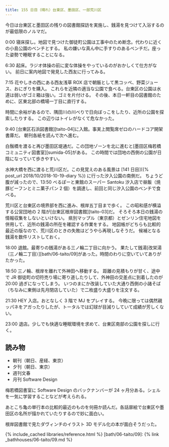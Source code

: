 ```yaml
---
title: 155 日目（晴れ）台東区、墨田区、一部荒川区
---
```


今日は台東区と墨田区の残りの図書館探訪を実施し、銭湯を見つけて入浴するのが最低限のノルマだ。

0:00 寝床探し。地図で見つけた御徒町公園は工事中のため断念。代わりに近くの小島公園のベンチとする。
私の嫌いな真ん中に手すりのあるベンチだ。座った姿勢で睡眠することになる。

6:30 起床。ラジオ体操の前に変な体操をやっているのがおかしくて仕方がない。
前日に案内地図で発見した西友に行ってみる。

7:15 花やしきの西にある西友浅草 ROX 店で朝飯として黒コッペ、野菜ジュース、おにぎりを購入。
これらを近隣の適当な公園で食べる。台東区の公園は水道は弱いがゴミ箱は強い。ゴミを片付ける。
その後、本日一軒目の図書館のために、区東北部の橋場一丁目に直行する。

時間に余裕があるので、隅田川の川べりで日向ぼっこをしたり、近所の公園を探索したりする。
この辺りはトイレがなくて危なかった。

9:40 [台東区石浜図書館][taito-04]に入館。事実上閲覧席ゼロのハードコア開架書庫だ。
朝刊各紙を読んで次へ進む。

白鬚橋を渡ると再び墨田区堤通だ。この団地ゾーンを北に進むと[墨田区梅若橋コミュニティ図書室][sumida-05]がある。
この時間では団地の西側の公園が日陰になっていて歩きやすい。

水神大橋を西に渡ると荒川区だ。この見覚えのある風景は [141 日目]({% post_url 2018/10/2018-10-19-diary %}) に行った汐入公園の南側だ。
ちょうど腹が減ったので、13:50 べるぽーと東館のスーパー Santoku 汐入店で昼飯（焼豚ビーフンとミニ菓子パン 2 個）を調達し、前回と同じ汐入公園のベンチで食べる。

荒川区と台東区の境界部を西に進み、根岸五丁目まで歩く。
この昭和感が横溢する公営団地の 2 階が[台東区根岸図書館][taito-03]だ。
そろそろ本日の銭湯の情報収集をしないといけない。
県別マップル（東京都）とゼンリン住宅地図を併用して、近所の銭湯の所在を確認する作業をする。
地図帳がどちらも比較的最近の版なので、荒川区のときの失敗はどうやら再現しなそうだ。
候補となる銭湯を数件リストしておく。

18:00 退館。最寄りの銭湯がある三ノ輪二丁目に向かう。
果たして銭湯[改栄湯（三ノ輪二丁目）][bath/06-taito/09]があった。時間のわりに空いていてありがたかった。

18:50 三ノ輪、根岸を離れて外神田へ移動する。
距離の見積もりが甘く、途中で JR 御徒町の切符売り場に寄り道したりして、外神田の交差点に到着したのが 20:00 過ぎになってしまう。
いつのまにか改装していた大通り西側の小諸そば（ちなみに東側は先月閉店していた）で二枚盛り大盛りを注文する。

21:30 HEY 入店。おとなしく 3 階で MJ をプレイする。
今晩に限っては偶然親ッパネをアガったりしたが、トータルでは幻球が目減りしていて成績が芳しくない。

23:00 退店。少しでも快適な睡眠環境を求めて、台東区南部の公園を探しに行く。

## 読み物

* 朝刊（朝日、産経、東京）
* 夕刊（朝日、東京）
* 週刊文春
* 月刊 Software Design

梅若橋図書室に Software Design のバックナンバーが 24 ヶ月分ある。シェルを一気に学習することなどが考えられる。

あとこち亀の単行本の比較的最近のものを何冊か読んだ。各話扉絵で台東区や墨田区の名所が描かれていたりするので妙に面白い。

根岸図書館で見たダヴィンチのイラスト 3D モデル化の本が面白そうだった。

{% include_cached libraries/reference.html %}
[bath/06-taito/09]: {% link _bathhouses/06-taito/09.md %}
